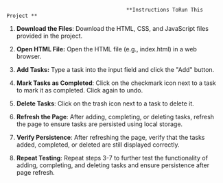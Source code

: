                                            **Instructions ToRun This Project **

1. **Download the Files**: Download the HTML, CSS, and JavaScript files provided in the project.

2. **Open HTML File:** Open the HTML file (e.g., index.html) in a web browser.

3. **Add Tasks:** Type a task into the input field and click the "Add" button.

4. **Mark Tasks as Completed**: Click on the checkmark icon next to a task to mark it as completed. Click again to undo.

5. **Delete Tasks**: Click on the trash icon next to a task to delete it.

6. **Refresh the Page**: After adding, completing, or deleting tasks, refresh the page to ensure tasks are persisted using local storage.

7. **Verify Persistence**: After refreshing the page, verify that the tasks added, completed, or deleted are still displayed correctly.

8. **Repeat Testing**: Repeat steps 3-7 to further test the functionality of adding, completing, and deleting tasks and ensure persistence after page refresh.
